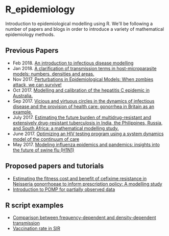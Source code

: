 # R_epidemiology
Introduction to epidemiological modelling using R. We'll be following a number
of papers and blogs in order to introduce a variety of mathematical epidemiology
methods.

## Previous Papers

* Feb 2018. [An introduction to infectious disease modelling](http://sbfnk.github.io/chennai-modelling/index.html)
* Jan 2018. [A clarification of transmission terms in host-microparasite models: numbers, densities and areas.](https://www.ncbi.nlm.nih.gov/pmc/articles/PMC2869860/)
* Nov 2017. [Perturbations in Epidemiological Models: When zombies attack, we can survive!](http://dx.doi.org/10.1080/23737867.2014.11414478 )
* Oct 2017. [Modelling and calibration of the hepatitis C epidemic in Australia.](https://www.ncbi.nlm.nih.gov/pubmed/19036911)
* Sep 2017. [Vicious and virtuous circles in the dynamics of infectious disease and the provision of health care: gonorrhea in Britain as an example.](https://www.ncbi.nlm.nih.gov/pubmed/16088832)
* July 2017. [Estimating the future burden of multidrug-resistant and extensively drug-resistant tuberculosis in India, the Philippines, Russia, and South Africa: a mathematical modelling study.](https://www.ncbi.nlm.nih.gov/pubmed/28499828)
* June 2017. [Optimizing an HIV testing program using a system dynamics model of the continuum of care](https://www.ncbi.nlm.nih.gov/pmc/articles/PMC4543429/pdf/10729_2014_Article_9312.pdf)
* May 2017. [Modeling influenza epidemics and pandemics: insights into the future of swine flu (H1N1)](https://www.ncbi.nlm.nih.gov/pmc/articles/PMC2715422/ )

## Proposed papers and tutorials

* [Estimating the fitness cost and benefit of cefixime resistance in Neisseria gonorrhoeae to inform prescription policy: A modelling study](http://journals.plos.org/plosmedicine/article/file?id=10.1371/journal.pmed.1002416&type=printable)
* [Introduction to POMP for partially observed data](http://kingaa.github.io/short-course/)



## R script examples

* [Comparison between frequency-dependent and density-dependent transmission](frequency-density-dynamics-comparison.R)
* [Vaccination rate in SIR](simple_SIR.R)
